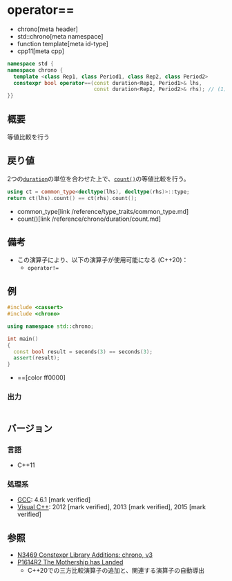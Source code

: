 # operator==
* chrono[meta header]
* std::chrono[meta namespace]
* function template[meta id-type]
* cpp11[meta cpp]

```cpp
namespace std {
namespace chrono {
  template <class Rep1, class Period1, class Rep2, class Period2>
  constexpr bool operator==(const duration<Rep1, Period1>& lhs,
                            const duration<Rep2, Period2>& rhs); // (1) C++11
}}
```

## 概要
等値比較を行う


## 戻り値
2つの[`duration`](/reference/chrono/duration.md)の単位を合わせた上で、[`count()`](/reference/chrono/duration/count.md)の等値比較を行う。

```cpp
using ct = common_type<decltype(lhs), decltype(rhs)>::type;
return ct(lhs).count() == ct(rhs).count();
```
* common_type[link /reference/type_traits/common_type.md]
* count()[link /reference/chrono/duration/count.md]


## 備考
- この演算子により、以下の演算子が使用可能になる (C++20)：
    - `operator!=`


## 例
```cpp example
#include <cassert>
#include <chrono>

using namespace std::chrono;

int main()
{
  const bool result = seconds(3) == seconds(3);
  assert(result);
}
```
* ==[color ff0000]

### 出力
```
```

## バージョン
### 言語
- C++11

### 処理系
- [GCC](/implementation.md#gcc): 4.6.1 [mark verified]
- [Visual C++](/implementation.md#visual_cpp): 2012 [mark verified], 2013 [mark verified], 2015 [mark verified]

## 参照
- [N3469 Constexpr Library Additions: chrono, v3](http://www.open-std.org/jtc1/sc22/wg21/docs/papers/2012/n3469.html)
- [P1614R2 The Mothership has Landed](https://www.open-std.org/jtc1/sc22/wg21/docs/papers/2019/p1614r2.html)
    - C++20での三方比較演算子の追加と、関連する演算子の自動導出
